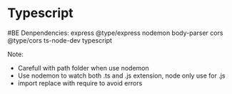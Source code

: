 # Typescript
#BE
Denpendencies: express  @type/express nodemon  body-parser cors @type/cors ts-node-dev typescript

Note: 
- Carefull with path folder when use nodemon
- Use nodemon to watch both .ts and .js extension, node only use for .js 
- import replace with require to avoid errors


